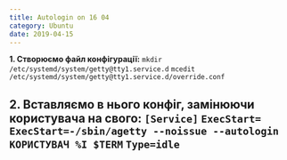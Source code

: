 ```yaml
---
title: Autologin on 16 04
category: Ubuntu
date: 2019-04-15
---
```


**1. Створюємо файл конфігурації:**
`mkdir /etc/systemd/system/getty@tty1.service.d`
`mcedit /etc/systemd/system/getty@tty1.service.d/override.conf`

**2. Вставляємо в нього конфіг, замінюючи користувача на свого:**
`[Service]`
`ExecStart=`
`ExecStart=-/sbin/agetty --noissue --autologin КОРИСТУВАЧ %I $TERM`
`Type=idle`
-----